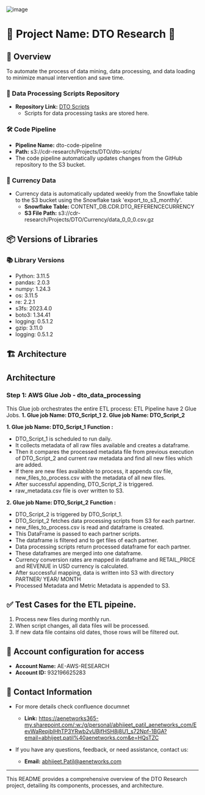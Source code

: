 ![image](https://github.com/AbhijeetPatil161097/abhijeetpatil/assets/157622300/bac4a27c-a92f-4eef-9eec-778baefda3d9)


# 🌟 Project Name: DTO Research 🌟

## 🚀 Overview
To automate the process of data mining, data processing, and data loading to minimize manual intervention and save time.

### 📁 Data Processing Scripts Repository
- **Repository Link:** [DTO Scripts](https://github.com/AbhijeetPatil161097/abhijeetpatil/tree/2abca9634315402e4a7bbdf0287bb3077194920a/dto-scripts)
  - Scripts for data processing tasks are stored here.

### 🛠️ Code Pipeline
- **Pipeline Name:** dto-code-pipeline
- **Path:** s3://cdr-research/Projects/DTO/dto-scripts/
- The code pipeline automatically updates changes from the GitHub repository to the S3 bucket.

### 💱 Currency Data
- Currency data is automatically updated weekly from the Snowflake table to the S3 bucket using the Snowflake task 'export_to_s3_monthly'.
  - **Snowflake Table:** CONTENT_DB.CDR.DTO_REFERENCECURRENCY
  - **S3 File Path:** s3://cdr-research/Projects/DTO/Currency/data_0_0_0.csv.gz

## 📦 Versions of Libraries
### 📚 Library Versions
- Python: 3.11.5
- pandas: 2.0.3
- numpy: 1.24.3
- os: 3.11.5
- re: 2.2.1
- s3fs: 2023.4.0
- boto3: 1.34.41
- logging: 0.5.1.2
- gzip: 3.11.0
- logging: 0.5.1.2

## 🏗️ Architecture
## Architecture

### Step 1: AWS Glue Job - dto_data_processing

This Glue job orchestrates the entire ETL process:
ETL Pipeline have 2 Glue Jobs.
**1. Glue job Name: DTO_Script_1**
**2. Glue job Name: DTO_Script_2**

**1. Glue job Name: DTO_Script_1**
**Function :**
- DTO_Script_1 is scheduled to run daily.
- It collects metadata of all raw files available and creates a dataframe.
- Then it compares the processed metadata file from previous execution of DTO_Script_2 and current raw metadata and find all new files which are added.
- If there are new files availabble to process, it appends csv file, new_files_to_process.csv with the metadata of all new files.
- After successful appending, DTO_Script_2 is triggered.
- raw_metadata.csv file is over written to S3.

**2. Glue job Name: DTO_Script_2**
**Function :**
- DTO_Script_2 is triggered by DTO_Script_1.
- DTO_Script_2 fetches data processing scripts from S3 for each partner.
- new_files_to_process.csv is read and dataframe is created.
- This DataFrame is passed to each partner scripts.
- The dataframe is filtered and to get files of each partner.
- Data processing scripts return processed dataframe for each partner.
- These dataframes are merged into one dataframe.
- Currency conversion rates are mapped in dataframe and RETAIL_PRICE and REVENUE in USD currency is calculated.
- After successful mapping, data is written into S3 with directory PARTNER/ YEAR/ MONTH
- Processed Metadata and Metric Metadata is appended to S3.


## ✅ Test Cases for the ETL pipeine.
1. Process new files during monthly run.
2. When script changes, all data files will be processed.
3. If new data file contains old dates, those rows will be filtered out.

## 🏫 Account configuration for access
- **Account Name:** AE-AWS-RESEARCH
- **Account ID:** 932196625283


## 📧 Contact Information
- For more details check confluence documnet
  - **Link:** https://aenetworks365-my.sharepoint.com/:w:/g/personal/abhijeet_patil_aenetworks_com/EevWaRepjblHhTP3YRwb2vUBjfHSH8j8U1_s72Npf-1BGA?email=abhijeet.patil%40aenetworks.com&e=HQsTZC

- If you have any questions, feedback, or need assistance, contact us:

  - **Email:** [abhijeet.Patil@aenetworks.com](mailto:Abhijeet.Patil@aenetworks.com)


---

This README provides a comprehensive overview of the DTO Research project, detailing its components, processes, and architecture.
